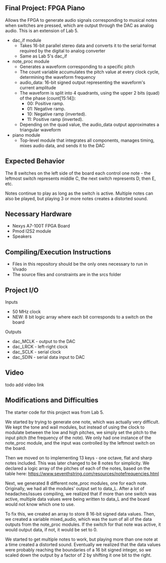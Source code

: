 ## Final Project: FPGA Piano
Allows the FPGA to generate audio signals corresponding to musical notes when switches are pressed, which are output through the DAC as analog audio. This is an extension of Lab 5.

 - dac_if module
   - Takes 16-bit parallel stereo data and converts it to the serial format required by the digital to analog converter
   - Same as Lab 5's dac_if
 - note_proc module
    - Generates a waveform corresponding to a specific pitch
    - The count variable accumulates the pitch value at every clock cycle, determining the waveform frequency
    - audio_data: 16-bit signed output representing the waveform's current amplitude
    - The waveform is split into 4 quadrants, using the upper 2 bits (quad) of the phase (count[15:14]):
      - 00: Positive ramp.
      - 01: Negative ramp.
      - 10: Negative ramp (inverted).
      - 11: Positive ramp (inverted).
    - Depending on the quad value, the audio_data output approximates a triangular waveform
 - piano module
    - Top-level module that integrates all components, manages timing, mixes audio data, and sends it to the DAC

## Expected Behavior
The 8 switches on the left side of the board each control one note - the leftmost switch represents middle C, the next switch represents D, then E, etc.

Notes continue to play as long as the switch is active. Multiple notes can also be played, but playing 3 or more notes creates a distorted sound.

## Necessary Hardware
- Nexys A7-100T FPGA Board
- Pmod I2S2 module
- Speakers

## Compiling/Execution Instructions
- Files in this repository should be the only ones necessary to run in Vivado
- The source files and constraints are in the srcs folder

## Project I/O
Inputs
- 50 MHz clock
- NEW: 8 bit logic array where each bit corresponds to a switch on the board

Outputs
- dac_MCLK - output to the DAC
- dac_LRCK - left-right clock
- dac_SCLK - serial clock
- dac_SDIN - serial data input to DAC

## Video
todo add video link

## Modifications and Difficulties
The starter code for this project was from Lab 5. 

We started by trying to generate one note, which was actually very difficult. We kept the tone and wail modules, but instead of using the clock to modulate between the low and high pitches, we simply set the pitch to the input pitch (the frequency of the note). We only had one instance of the note_proc module, and the input was controlled by the leftmost switch on the board. 

Then we moved on to implementing 13 keys - one octave, flat and sharp notes included. This was later changed to be 8 notes for simplicity. We declared a logic array of the pitches of each of the notes, based on the table here: https://www.seventhstring.com/resources/notefrequencies.html

Next, we generated 8 different note_proc modules, one for each note. Originally, we had all the modules' output set to data_L. After a lot of headaches/issues compiling, we realized that if more than one switch was active, multiple data values were being written to data_L and the board would not know which one to use.

To fix this, we created an array to store 8 16-bit signed data values. Then, we created a variable mixed_audio, which was the sum of all of the data outputs from the note_proc modules. If the switch for that note was active, it would output data, if not, it would be set to 0.

We started to get multiple notes to work, but playing more than one note at a time created a distorted sound. Eventually we realized that the data values were probably reaching the boundaries of a 16 bit signed integer, so we scaled down the output by a factor of 2 by shifting it one bit to the right.
